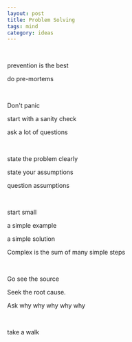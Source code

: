 ```yaml
---
layout: post
title: Problem Solving
tags: mind 
category: ideas 
---
```


<br>

prevention is the best 

do pre-mortems 

<br>

Don't panic 

start with a sanity check 

ask a lot of questions

<br>

state the problem clearly

state your assumptions

question assumptions 

<br>

start small  

a simple example 

a simple solution

Complex is the sum of many simple steps

<br>

Go see the source 

Seek the root cause. 

Ask why why why why why

<br>

take a walk 





